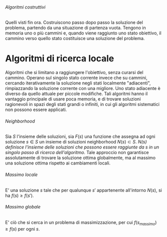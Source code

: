 
###### Algoritmi costruttivi
Quelli visti fin ora. Costruiscono passo dopo passo la soluzione del problema, partendo da una situazione di partenza vuota. Tengono in memoria uno o più cammini e, quando viene raggiunto uno stato obiettivo, il cammino verso quello stato costituisce una soluzione del problema.

# Algoritmi di ricerca locale
Algoritmi che si limitano a raggiungere l'obiettivo, senza curarsi del cammino. Operano sul singolo stato corrente invece che su cammini, cercando iterativamente la soluzione negli stati localmente "adiacenti", rimpiazzando la soluzione corrente con una migliore. Uno stato adiacente è diverso da quello attuale per piccole modifiche.
Tali algoritmi hanno il vantaggio principale di usare poca memoria, e di trovare soluzioni ragionevoli in spazi degli stati grandi o infiniti, in cui gli algoritmi sistematici non possono essere applicati.

###### Neighborhood
Sia $S$ l'insieme delle soluzioni, sia $F(s)$ una funzione che assegna ad ogni soluzione $s ∈ S$ un insieme di soluzioni neighborhood $N(s) ⊂ S$.
*$N(s)$ definisce l'insieme delle soluzioni che possono essere raggiunte da $s$ in un singolo passo di ricerca dell'algoritmo.*
Tale approccio non garantisce assolutamente di trovare la soluzione ottima globalmente, ma al massimo una soluzione ottima rispetto ai cambiamenti locali.

###### Massimo locale
E' una soluzione $s$ tale che per qualunque $s'$ appartenente all'intorno $N(s)$, si ha $f(s) ≥ f(s')$.

###### Massimo globale
E' ciò che si cerca in un problema di massimizzazione, per cui $f(s_{massimo}) ≥ f(s)$ per ogni $s$.


